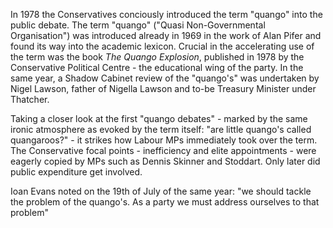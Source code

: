 In 1978 the Conservatives conciously introduced the term "quango" into the public debate. The term "quango" ("Quasi Non-Governmental Organisation") was introduced already in 1969 in the work of Alan Pifer and found its way into the academic lexicon. Crucial in the accelerating use of the term was the book _The Quango Explosion_, published in 1978 by the Conservative Political Centre - the educational wing of the party. In the same year, a Shadow Cabinet review of the "quango's" was undertaken by Nigel Lawson, father of Nigella Lawson and to-be Treasury Minister under Thatcher.

Taking a closer look at the first "quango debates" - marked by the same ironic atmosphere as evoked by the term itself: "are little quango's called quangaroos?" - it strikes how Labour MPs immediately took over the term. The Conservative focal points - inefficiency and elite appointments - were eagerly copied by MPs such as Dennis Skinner and Stoddart. Only later did public expenditure get involved.

Ioan Evans noted on the 19th of July of the same year: "we should tackle the problem of the quango's. As a party we must address ourselves to that problem"